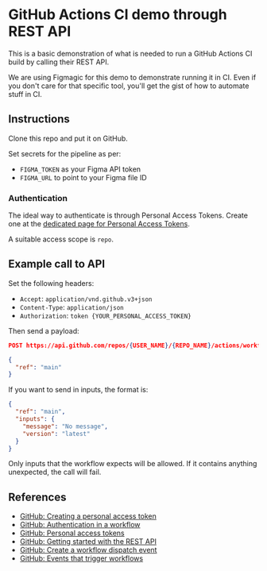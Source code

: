 # GitHub Actions CI demo through REST API

This is a basic demonstration of what is needed to run a GitHub Actions CI build by calling their REST API.

We are using Figmagic for this demo to demonstrate running it in CI. Even if you don't care for that specific tool, you'll get the gist of how to automate stuff in CI.

## Instructions

Clone this repo and put it on GitHub.

Set secrets for the pipeline as per:

- `FIGMA_TOKEN` as your Figma API token
- `FIGMA_URL` to point to your Figma file ID

### Authentication

The ideal way to authenticate is through Personal Access Tokens. Create one at the [dedicated page for Personal Access Tokens](https://github.com/settings/tokens).

A suitable access scope is `repo`.

## Example call to API

Set the following headers:

- `Accept`: `application/vnd.github.v3+json`
- `Content-Type`: `application/json`
- `Authorization`: `token {YOUR_PERSONAL_ACCESS_TOKEN}`

Then send a payload:

```json
POST https://api.github.com/repos/{USER_NAME}/{REPO_NAME}/actions/workflows/{WORKFLOW_FILENAME}/dispatches

{
  "ref": "main"
}
```

If you want to send in inputs, the format is:

```json
{
  "ref": "main",
  "inputs": {
    "message": "No message",
    "version": "latest"
  }
}
```

Only inputs that the workflow expects will be allowed. If it contains anything unexpected, the call will fail.

## References

- [GitHub: Creating a personal access token](https://docs.github.com/en/github/authenticating-to-github/keeping-your-account-and-data-secure/creating-a-personal-access-token)
- [GitHub: Authentication in a workflow](https://docs.github.com/en/actions/reference/authentication-in-a-workflow)
- [GitHub: Personal access tokens](https://github.com/settings/tokens)
- [GitHub: Getting started with the REST API](https://docs.github.com/en/rest/guides/getting-started-with-the-rest-api)
- [GitHub: Create a workflow dispatch event](https://docs.github.com/en/rest/reference/actions#create-a-workflow-dispatch-event)
- [GitHub: Events that trigger workflows](https://docs.github.com/en/actions/reference/events-that-trigger-workflows#workflow_dispatch)

